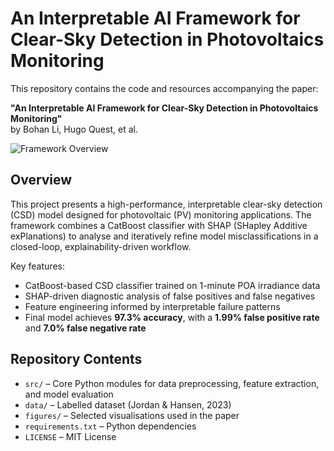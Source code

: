 # An Interpretable AI Framework for Clear-Sky Detection in Photovoltaics Monitoring

This repository contains the code and resources accompanying the paper:

**"An Interpretable AI Framework for Clear-Sky Detection in Photovoltaics Monitoring"**  
by Bohan Li, Hugo Quest, et al.

![Framework Overview](figures/CSD_Framework.png)

## Overview

This project presents a high-performance, interpretable clear-sky detection (CSD) model designed for photovoltaic (PV) monitoring applications. The framework combines a CatBoost classifier with SHAP (SHapley Additive exPlanations) to analyse and iteratively refine model misclassifications in a closed-loop, explainability-driven workflow.

Key features:
- CatBoost-based CSD classifier trained on 1-minute POA irradiance data
- SHAP-driven diagnostic analysis of false positives and false negatives
- Feature engineering informed by interpretable failure patterns
- Final model achieves **97.3% accuracy**, with a **1.99% false positive rate** and **7.0% false negative rate**

## Repository Contents

- `src/` – Core Python modules for data preprocessing, feature extraction, and model evaluation
- `data/` – Labelled dataset (Jordan & Hansen, 2023)
- `figures/` – Selected visualisations used in the paper
- `requirements.txt` – Python dependencies
- `LICENSE` – MIT License
